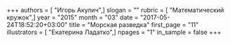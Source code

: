 +++
authors = [ "Игорь Акулич",]
slogan = ""
rubric = [ "Математический кружок",]
year = "2015"
month = "03"
date = "2017-05-24T18:52:20+03:00"
title = "Морская разведка"
first_page = "11"
illustrators = [ "Екатерина Ладатко",]
npages = "1"
in_sample = false
+++

